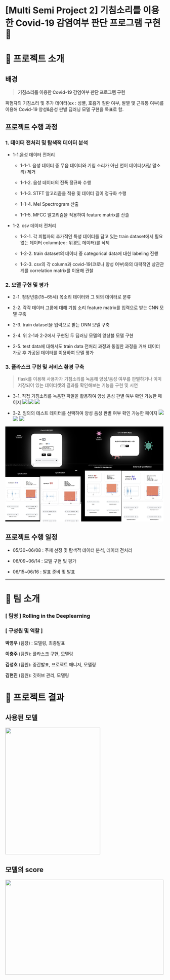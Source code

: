 # [Multi Semi Project 2] 기침소리를 이용한 Covid-19 감염여부 판단 프로그램 구현 🦠

# 📌 프로젝트 소개
##  배경 

> **기침소리를 이용한 Covid-19 감염여부 판단 프로그램 구현**

피험자의 기침소리 및 추가 데이터(ex : 성별, 호흡기 질환 여부, 발열 및 근육통 여부)를 이용해 Covid-19 양성&음성 판별 딥러닝 모델 구현을 목표로 함.



## 프로젝트 수행 과정

### 1. 데이터 전처리 및 탐색적 데이터 분석 

+ 1-1.음성 데이터 전처리 

  + 1-1-1. 음성 데이터 중 무음 데이터와 기침 소리가 아닌 언어 데이터(사람 말소리) 제거

  + 1-1-2. 음성 데이터의 진폭 정규화 수행

  + 1-1-3. STFT 알고리즘을 적용 및 데이터 길이 정규화 수행

  + 1-1-4. Mel Spectrogram 산출

  + 1-1-5. MFCC 알고리즘을 적용하여 feature matrix를 산출

+ 1-2. csv 데이터 전처리 

  + 1-2-1. 각 피험자의 추가적인 특성 데이터를 담고 있는 train dataset에서 필요없는 데이터 column(ex : 위경도 데이터)를 삭제

  + 1-2-2. train dataset의 데이터 중 categorical data에 대한 labeling 진행

  + 1-2-3. csv의 각 column과 covid-19(코로나 양성 여부)와의 대략적인 상관관계를 correlation matrix를 이용해 관찰



### 2. 모델 구현 및 평가

+ 2-1. 청장년층(15~65세) 목소리 데이터와 그 외의 데이터로 분류 

+ 2-2. 각각 데이터 그룹에 대해 기침 소리 feature matrix를 입력으로 받는 CNN 모델 구축 

+ 2-3. train dataset을 입력으로 받는 DNN 모델 구축 

+ 2-4. 위 2-1과 2-2에서 구현된 두 딥러닝 모델의 앙상블 모델 구현

+ 2-5. test data에 대해서도 train data 전처리 과정과 동일한 과정을 거쳐 데이터 가공 후 가공된 데이터를 이용하여 모델 평가



### 3. 플라스크 구현 및 서비스 환경 구축 

> flask를 이용해 사용자가 기침소리를 녹음해 양성/음성 여부를 판별하거나 이미 저장되어 있는 데이터셋의 결과를 확인해보는 기능을 구현 및 시연

+ 3-1. 직접 기침소리를 녹음한 파일을 활용하여 양성 음성 판별 여부 확인 가능한 페이지 
![](README.assets/2022-06-16-09-55-54.png)
![](README.assets/2022-06-16-10-12-21.png)
![](README.assets/테스트_양성.png)

+ 3-2. 임의의 테스트 데이터를 선택하여 양성 음성 판별 여부 확인 가능한 페이지
![](README.assets/2022-06-16-09-56-53.png)
![](README.assets/데이터_음성2.png)
![](README.assets/데이터_양성.png)


<img src="README.assets/project2_flask.jpg" width="500" height="300">





## 프로젝트 수행 일정

- 05/30~06/08 : 주제 선정 및 탐색적 데이터 분석, 데이터 전처리

- 06/09~06/14 : 모델 구현 및 평가

- 06/15~06/16 : 발표 준비 및 발표



----
# 📌 팀 소개 
### [ 팀명 ] Rolling in the Deeplearning
### [ 구성원 및 역할 ]

**박영우** (팀장) : 모델링, 최종발표

**이충주** (팀원): 플라스크 구현, 모델링

**김성호** (팀원): 중간발표, 프로젝트 매니저, 모델링

**김현진** (팀원): 깃허브 관리, 모델링


# 📌 프로젝트 결과

## 사용된 모델

<img src="README.assets/다운로드.png" width="300" height="400">

## 모델의 score

<img src="README.assets/캡처.JPG" width="500" height="300">


